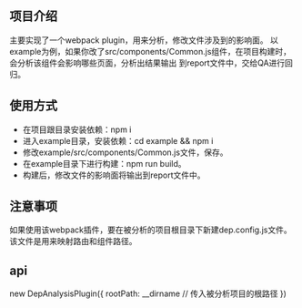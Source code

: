 ## 项目介绍
主要实现了一个webpack plugin，用来分析，修改文件涉及到的影响面。
以example为例，如果你改了src/components/Common.js组件，在项目构建时，会分析该组件会影响哪些页面，分析出结果输出
到report文件中，交给QA进行回归。

## 使用方式
- 在项目跟目录安装依赖：npm i
- 进入example目录，安装依赖：cd example && npm i
- 修改example/src/components/Common.js文件，保存。
- 在example目录下进行构建：npm run build。
- 构建后，修改文件的影响面将输出到report文件中。

## 注意事项
如果使用该webpack插件，要在被分析的项目根目录下新建dep.config.js文件。该文件是用来映射路由和组件路径。

## api
new DepAnalysisPlugin({
  rootPath: __dirname // 传入被分析项目的根路径
})

